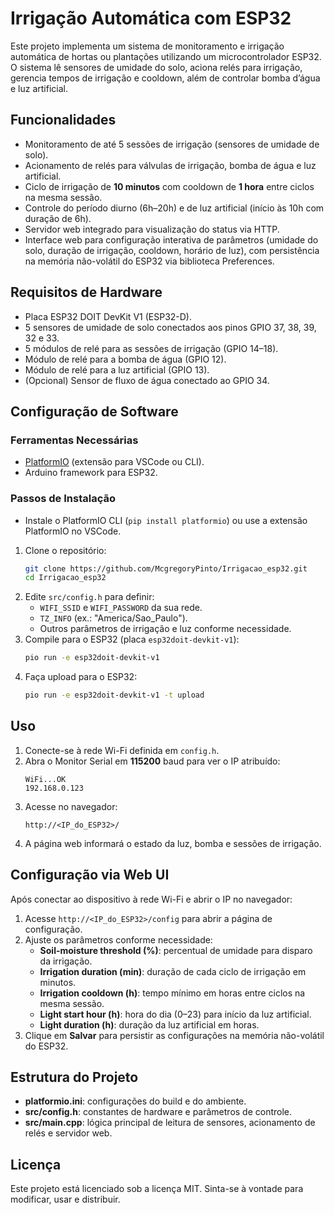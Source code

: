 # Irrigação Automática com ESP32

Este projeto implementa um sistema de monitoramento e irrigação automática de hortas ou plantações utilizando um microcontrolador ESP32. O sistema lê sensores de umidade do solo, aciona relés para irrigação, gerencia tempos de irrigação e cooldown, além de controlar bomba d’água e luz artificial.

## Funcionalidades

- Monitoramento de até 5 sessões de irrigação (sensores de umidade de solo).
- Acionamento de relés para válvulas de irrigação, bomba de água e luz artificial.
- Ciclo de irrigação de **10 minutos** com cooldown de **1 hora** entre ciclos na mesma sessão.
- Controle do período diurno (6h–20h) e de luz artificial (início às 10h com duração de 6h).
- Servidor web integrado para visualização do status via HTTP.
- Interface web para configuração interativa de parâmetros (umidade do solo, duração de irrigação, cooldown, horário de luz), com persistência na memória não-volátil do ESP32 via biblioteca Preferences.

## Requisitos de Hardware

- Placa ESP32 DOIT DevKit V1 (ESP32-D).
- 5 sensores de umidade de solo conectados aos pinos GPIO 37, 38, 39, 32 e 33.
- 5 módulos de relé para as sessões de irrigação (GPIO 14–18).
- Módulo de relé para a bomba de água (GPIO 12).
- Módulo de relé para a luz artificial (GPIO 13).
- (Opcional) Sensor de fluxo de água conectado ao GPIO 34.

## Configuração de Software

### Ferramentas Necessárias

- [PlatformIO](https://platformio.org/) (extensão para VSCode ou CLI).
- Arduino framework para ESP32.

### Passos de Instalação

- Instale o PlatformIO CLI (`pip install platformio`) ou use a extensão PlatformIO no VSCode.

1. Clone o repositório:
   ```bash
   git clone https://github.com/McgregoryPinto/Irrigacao_esp32.git
   cd Irrigacao_esp32
   ```
2. Edite `src/config.h` para definir:
   - `WIFI_SSID` e `WIFI_PASSWORD` da sua rede.
   - `TZ_INFO` (ex.: "America/Sao_Paulo").
   - Outros parâmetros de irrigação e luz conforme necessidade.
3. Compile para o ESP32 (placa `esp32doit-devkit-v1`):
   ```bash
   pio run -e esp32doit-devkit-v1
   ```
4. Faça upload para o ESP32:
   ```bash
   pio run -e esp32doit-devkit-v1 -t upload
   ```

## Uso

1. Conecte-se à rede Wi-Fi definida em `config.h`.
2. Abra o Monitor Serial em **115200** baud para ver o IP atribuído:
   ```
   WiFi...OK
   192.168.0.123
   ```
3. Acesse no navegador:
   ```
   http://<IP_do_ESP32>/
   ```
4. A página web informará o estado da luz, bomba e sessões de irrigação.

## Configuração via Web UI

Após conectar ao dispositivo à rede Wi-Fi e abrir o IP no navegador:

1. Acesse `http://<IP_do_ESP32>/config` para abrir a página de configuração.
2. Ajuste os parâmetros conforme necessidade:
   - **Soil-moisture threshold (%)**: percentual de umidade para disparo da irrigação.
   - **Irrigation duration (min)**: duração de cada ciclo de irrigação em minutos.
   - **Irrigation cooldown (h)**: tempo mínimo em horas entre ciclos na mesma sessão.
   - **Light start hour (h)**: hora do dia (0–23) para início da luz artificial.
   - **Light duration (h)**: duração da luz artificial em horas.
3. Clique em **Salvar** para persistir as configurações na memória não-volátil do ESP32.


## Estrutura do Projeto

- **platformio.ini**: configurações do build e do ambiente.
- **src/config.h**: constantes de hardware e parâmetros de controle.
- **src/main.cpp**: lógica principal de leitura de sensores, acionamento de relés e servidor web.

## Licença

Este projeto está licenciado sob a licença MIT. Sinta-se à vontade para modificar, usar e distribuir.
